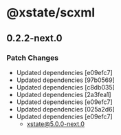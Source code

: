 # @xstate/scxml

## 0.2.2-next.0

### Patch Changes

- Updated dependencies [e09efc7]
- Updated dependencies [97b0569]
- Updated dependencies [c8db035]
- Updated dependencies [2a3fea1]
- Updated dependencies [e09efc7]
- Updated dependencies [025a2d6]
- Updated dependencies [e09efc7]
  - xstate@5.0.0-next.0
